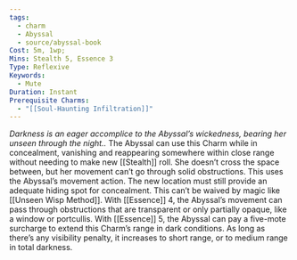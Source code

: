 ```yaml
---
tags:
  - charm
  - Abyssal
  - source/abyssal-book
Cost: 5m, 1wp; 
Mins: Stealth 5, Essence 3
Type: Reflexive
Keywords:
  - Mute
Duration: Instant
Prerequisite Charms:
  - "[[Soul-Haunting Infiltration]]"
---
```

*Darkness is an eager accomplice to the Abyssal’s wickedness, bearing her unseen through the night..*
The Abyssal can use this Charm while in concealment, vanishing and reappearing somewhere within close range without needing to make new [[Stealth]] roll. She doesn’t cross the space between, but her movement can’t go through solid obstructions. This uses the Abyssal’s movement action.
The new location must still provide an adequate hiding spot for concealment. This can’t be waived by magic like [[Unseen Wisp Method]].
With [[Essence]] 4, the Abyssal’s movement can pass through obstructions that are transparent or only partially opaque, like a window or portcullis.
With [[Essence]] 5, the Abyssal can pay a five-mote surcharge to extend this Charm’s range in dark conditions. As long as there’s any visibility penalty, it increases to short range, or to medium range in total darkness.